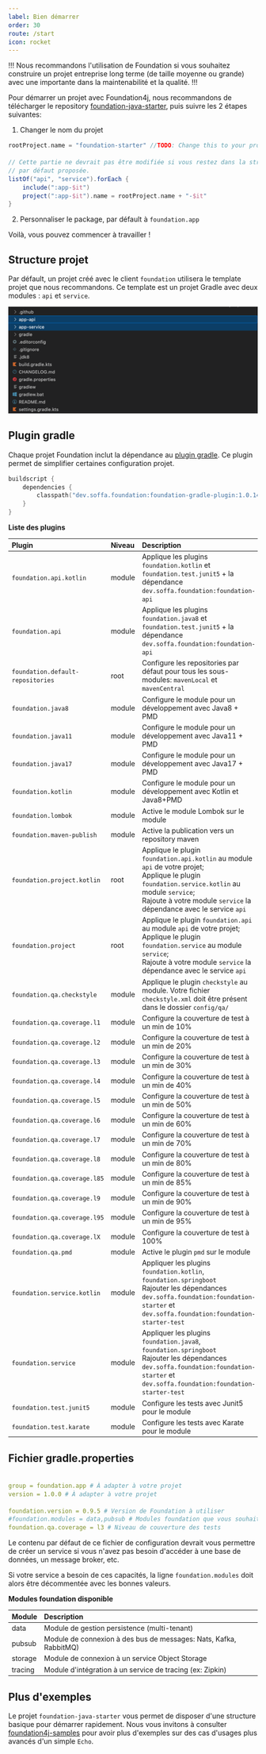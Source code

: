 ```yaml
---
label: Bien démarrer
order: 30
route: /start
icon: rocket
---
```


!!!
Nous recommandons l'utilisation de Foundation si vous souhaitez construire un projet entreprise long terme (de taille moyenne ou grande) avec
une importante dans la maintenabilité et la qualité.
!!!

Pour démarrer un projet avec Foundation4j, nous recommandons de télécharger le repository [foundation-java-starter](https://github.com/soffalabs/foundation-java-starter),
puis suivre les 2 étapes suivantes:

1. Changer le nom du projet

```groovy settings.gradle.kts
rootProject.name = "foundation-starter" //TODO: Change this to your project name

// Cette partie ne devrait pas être modifiée si vous restez dans la structure
// par défaut proposée.
listOf("api", "service").forEach {
    include(":app-$it")
    project(":app-$it").name = rootProject.name + "-$it"
}
```

2. Personnaliser le package, par défault à `foundation.app`

Voilà, vous pouvez commencer à travailler !


## Structure projet


Par défault, un projet créé avec le client `foundation` utilisera le template projet que nous recommandons.
Ce template est un projet Gradle avec deux modules : `api` et `service`.  


![Structure  d'un projet Foundation](/static/img/project_structure.png)



## Plugin gradle

Chaque projet Foundation inclut la dépendance au [plugin gradle](https://github.com/soffalabs/foundation-gradle-plugin).
Ce plugin permet de simplifier certaines configuration projet.

```kotlin
buildscript {
    dependencies {
        classpath("dev.soffa.foundation:foundation-gradle-plugin:1.0.14")
    }
}
```

**Liste des plugins**

| Plugin                                | Niveau    | Description   |
|:-                                     |:-         |:-             |
| `foundation.api.kotlin`               | module    | Applique les plugins `foundation.kotlin` et `foundation.test.junit5` + la dépendance `dev.soffa.foundation:foundation-api` |
| `foundation.api`                      | module    | Applique les plugins `foundation.java8` et `foundation.test.junit5` + la dépendance `dev.soffa.foundation:foundation-api` |
| `foundation.default-repositories`     | root      | Configure les repositories par défaut pour tous les sous-modules: `mavenLocal` et `mavenCentral` |
| `foundation.java8`                    | module    | Configure le module pour un développement avec Java8 + PMD |
| `foundation.java11`                   | module    | Configure le module pour un développement avec Java11 + PMD |
| `foundation.java17`                   | module    | Configure le module pour un développement avec Java17 + PMD |
| `foundation.kotlin`                   | module    | Configure le module pour un développement avec Kotlin et Java8+PMD |
| `foundation.lombok`                   | module    | Active le module Lombok sur le module |
| `foundation.maven-publish`            | module    | Active la publication vers un repository maven |
| `foundation.project.kotlin`           | root      | Applique le plugin `foundation.api.kotlin` au module `api` de votre projet;<br />Applique le plugin `foundation.service.kotlin` au module `service`;<br />Rajoute à votre module `service` la dépendance avec le service `api` |
| `foundation.project`                  | root      | Applique le plugin `foundation.api` au module `api` de votre projet;<br />Applique le plugin `foundation.service` au module `service`;<br />Rajoute à votre module `service` la dépendance avec le service `api` |
| `foundation.qa.checkstyle`            | module    | Applique le plugin `checkstyle` au module. Votre fichier `checkstyle.xml` doit être présent dans le dossier `config/qa/` |
| `foundation.qa.coverage.l1`           | module    | Configure la couverture de test à un min de 10% |
| `foundation.qa.coverage.l2`           | module    | Configure la couverture de test à un min de 20% |
| `foundation.qa.coverage.l3`           | module    | Configure la couverture de test à un min de 30% |
| `foundation.qa.coverage.l4`           | module    | Configure la couverture de test à un min de 40% |
| `foundation.qa.coverage.l5`           | module    | Configure la couverture de test à un min de 50% |
| `foundation.qa.coverage.l6`           | module    | Configure la couverture de test à un min de 60% |
| `foundation.qa.coverage.l7`           | module    | Configure la couverture de test à un min de 70% |
| `foundation.qa.coverage.l8`           | module    | Configure la couverture de test à un min de 80% |
| `foundation.qa.coverage.l85`          | module    | Configure la couverture de test à un min de 85% |
| `foundation.qa.coverage.l9`           | module    | Configure la couverture de test à un min de 90% |
| `foundation.qa.coverage.l95`          | module    | Configure la couverture de test à un min de 95% |
| `foundation.qa.coverage.lX`           | module    | Configure la couverture de test à 100% |
| `foundation.qa.pmd`                   | module    | Active le plugin `pmd` sur le module |
| `foundation.service.kotlin`           | module    | Appliquer les plugins `foundation.kotlin`, `foundation.springboot`<br />Rajouter les dépendances `dev.soffa.foundation:foundation-starter` et `dev.soffa.foundation:foundation-starter-test` |
| `foundation.service`                  | module    | Appliquer les plugins `foundation.java8`, `foundation.springboot`<br />Rajouter les dépendances `dev.soffa.foundation:foundation-starter` et `dev.soffa.foundation:foundation-starter-test` |
| `foundation.test.junit5`              | module    | Configure les tests avec Junit5 pour le module |
| `foundation.test.karate`              | module    | Configure les tests avec Karate pour le module |


## Fichier gradle.properties

```yaml gradle.properties

group = foundation.app # À adapter à votre projet
version = 1.0.0 # À adapter à votre projet

foundation.version = 0.9.5 # Version de Foundation à utiliser
#foundation.modules = data,pubsub # Modules foundation que vous souhaitez utiliser dans votre projet
foundation.qa.coverage = l3 # Niveau de couverture des tests
```

Le contenu par défaut de ce fichier de configuration devrait vous permettre de créer un service si vous n'avez pas besoin d'accéder à une base de données, un message broker, etc.

Si votre service a besoin de ces capacités, la ligne `foundation.modules` doit alors être décommentée avec les bonnes valeurs.

**Modules foundation disponible**

| Module    | Description   |
|:-         |:-             |
| data      | Module de gestion persistence (multi-tenant)                      |
| pubsub    | Module de connexion à des bus de messages: Nats, Kafka, RabbitMQ) |
| storage   | Module de connexion à un service Object Storage                   |
| tracing   | Module d'intégration à un service de tracing (ex: Zipkin)         |


## Plus d'exemples

Le projet `foundation-java-starter` vous permet de disposer d'une structure basique pour démarrer rapidement.
Nous vous invitons à consulter [foundation4j-samples](https://github.com/soffalabs/foundation4j-samples) pour avoir plus d'exemples sur des cas d'usages plus avancés d'un simple `Echo`.

